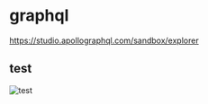 # graphql


https://studio.apollographql.com/sandbox/explorer

## test
![test](https://user-images.githubusercontent.com/96895747/172095308-33f46e6d-2040-465b-942c-b442d59394f0.PNG)
